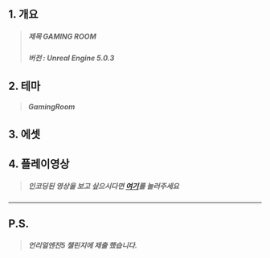 ## 1. 개요 
  >##### 제목 GAMING ROOM
  >##### 버전 : Unreal Engine 5.0.3

## 2. 테마
  >##### GamingRoom

## 3. 에셋
  >##### 

## 4. 플레이영상
  >##### 인코딩된 영상을 보고 싶으시다면 [여기][영상]를 눌러주세요 
    
---

## P.S. 
  >##### 언리얼엔진5 챌린지에 제출 했습니다. 

[영상]: https://www.youtube.com/watch?v=ntT7lZ8PTKo "유튜브로 이동됩니다"